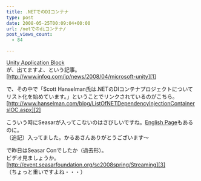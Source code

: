 ```yaml
---
title: .NETでのDIコンテナ
type: post
date: 2008-05-25T00:09:04+00:00
url: /netでのdiコンテナ/
post_views_count:
  - 84

---
```

<a href="http://www.microsoft.com/downloads/details.aspx?FamilyId=6A9E363C-8E0A-48D3-BBE4-C2F36423E2DF&displaylang=en" target="_blank">Unity Application Block</a>  
が、出てますよ、という記事。  
[http://www.infoq.com/jp/news/2008/04/microsoft-unity][1]

で、その中で「Scott Hanselman氏は.NETのDIコンテナプロジェクトについてリスト化を始めています。」ということでリンクされているのがこちら。  
[http://www.hanselman.com/blog/ListOfNETDependencyInjectionContainersIOC.aspx][2]

こういう時にSeasarが入ってこないのはさびしいですね。<a href="http://s2container.net.seasar.org/en/index.html" target="_blank">English Page</a>もあるのに。  
（追記）入ってました。かるあさんありがとうございます～

で昨日はSeasar Conでしたか（過去形）。  
ビデオ見ましょうか。  
[http://event.seasarfoundation.org/sc2008spring/Streaming][3]  
（ちょっと重いですよね・・・）

 [1]: http://www.infoq.com/jp/news/2008/04/microsoft-unity "http://www.infoq.com/jp/news/2008/04/microsoft-unity"
 [2]: http://www.hanselman.com/blog/ListOfNETDependencyInjectionContainersIOC.aspx "http://www.hanselman.com/blog/ListOfNETDependencyInjectionContainersIOC.aspx"
 [3]: http://event.seasarfoundation.org/sc2008spring/Streaming "http://event.seasarfoundation.org/sc2008spring/Streaming"